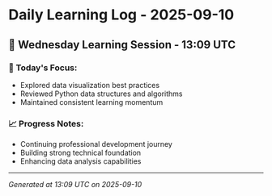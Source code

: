 # Daily Learning Log - 2025-09-10

## 📅 Wednesday Learning Session - 13:09 UTC

### 🎯 Today's Focus:
- Explored data visualization best practices
- Reviewed Python data structures and algorithms
- Maintained consistent learning momentum

### 📈 Progress Notes:
- Continuing professional development journey
- Building strong technical foundation
- Enhancing data analysis capabilities

---
*Generated at 13:09 UTC on 2025-09-10*
